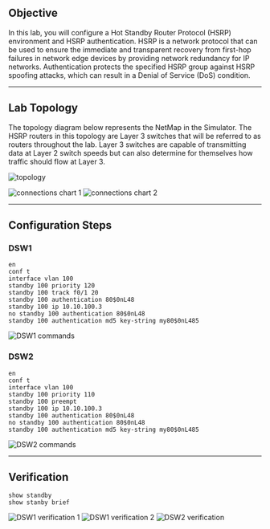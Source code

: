 ## Objective
In this lab, you will configure a Hot Standby Router Protocol (HSRP) environment and HSRP authentication. HSRP is a network protocol that can be used to ensure the immediate and transparent recovery from first-hop failures in network edge devices by providing network redundancy for IP networks. Authentication protects the specified HSRP group against HSRP spoofing attacks, which can result in a Denial of Service (DoS) condition.

---

## Lab Topology
The topology diagram below represents the NetMap in the Simulator. The HSRP routers in this topology are Layer 3 switches that will be referred to as routers throughout the lab. Layer 3 switches are capable of transmitting data at Layer 2 switch speeds but can also determine for themselves how traffic should flow at Layer 3.

![topology](https://github.com/nickbruggen90/Boson-Network-Labs/blob/main/Images/Screenshot%202025-05-22%20145911.png)

![connections chart 1](https://github.com/nickbruggen90/Boson-Network-Labs/blob/main/Images/Screenshot%202025-05-22%20145922.png)
![connections chart 2](https://github.com/nickbruggen90/Boson-Network-Labs/blob/main/Images/Screenshot%202025-05-22%20145936.png)

---

## Configuration Steps
### DSW1
```cisco
en
conf t
interface vlan 100
standby 100 priority 120
standby 100 track f0/1 20
standby 100 authentication 80$0nL48
standby 100 ip 10.10.100.3
no standby 100 authentication 80$0nL48
standby 100 authentication md5 key-string my80$0nL485
```
![DSW1 commands](https://github.com/nickbruggen90/Boson-Network-Labs/blob/main/Images/Screenshot%202025-05-22%20150323.png)

### DSW2
```cisco
en
conf t
interface vlan 100
standby 100 priority 110
standby 100 preempt
standby 100 ip 10.10.100.3
standby 100 authentication 80$0nL48
no standby 100 authentication 80$0nL48
standby 100 authentication md5 key-string my80$0nL485
```
![DSW2 commands](https://github.com/nickbruggen90/Boson-Network-Labs/blob/main/Images/Screenshot%202025-05-22%20150332.png)

---

## Verification
```cisco
show standby
show stanby brief
```
![DSW1 verification 1](https://github.com/nickbruggen90/Boson-Network-Labs/blob/main/Images/Screenshot%202025-05-22%20150349.png)
![DSW1 verification 2](https://github.com/nickbruggen90/Boson-Network-Labs/blob/main/Images/Screenshot%202025-05-22%20150358.png)
![DSW2 verification](https://github.com/nickbruggen90/Boson-Network-Labs/blob/main/Images/Screenshot%202025-05-22%20150433.png)
